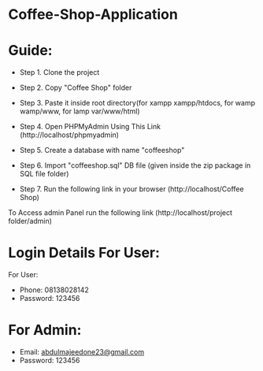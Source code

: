 # Coffee-Shop-Application

# Guide:

* Step 1. Clone the project

* Step 2. Copy "Coffee Shop" folder

* Step 3. Paste it inside root directory(for xampp xampp/htdocs, for wamp wamp/www, for lamp var/www/html)

* Step 4. Open PHPMyAdmin Using This Link (http://localhost/phpmyadmin)

* Step 5. Create a database with name "coffeeshop"

* Step 6. Import "coffeeshop.sql" DB file (given inside the zip package in SQL file folder)

* Step 7. Run the following link in your browser (http://localhost/Coffee Shop)

To Access admin Panel run the following link (http://localhost/project folder/admin)

# Login Details For User:

For User:
* Phone: 08138028142
* Password: 123456

# For Admin:
* Email: abdulmajeedone23@gmail.com
* Password: 123456
